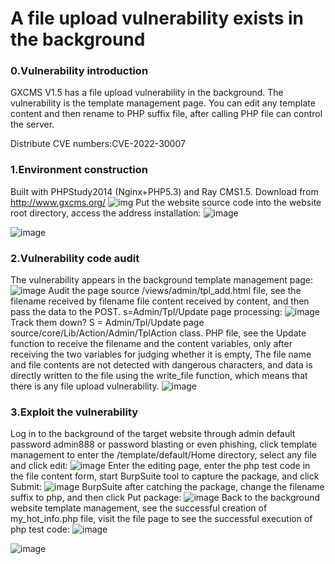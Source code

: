 # A file upload vulnerability exists in the background

### 0.Vulnerability introduction

GXCMS V1.5 has a file upload vulnerability in the background. The vulnerability is the template management page. You can edit any template content and then rename to PHP suffix file, after calling PHP file can control the server.

Distribute CVE numbers:CVE-2022-30007

### 1.Environment construction

Built with PHPStudy2014 (Nginx+PHP5.3) and Ray CMS1.5.
Download from http://www.gxcms.org/
![img](images/290613781-3fc127fa-d0bd-4142-ab41-1baf6f7913fd.png)
Put the website source code into the website root directory, access the address installation:
![image](images/290613869-f6e3a180-4024-4e19-a9c5-2cfdd39d4c34.png)

![image](images/290613896-bd7e81cf-0b17-480a-b3f1-9eca85cb0e2d.png)

### 2.Vulnerability code audit

The vulnerability appears in the background template management page:
![image](images/290614027-431f1d9d-c57a-4a64-bc9b-265fff8e5323.png)
Audit the page source /views/admin/tpl_add.html file, see the filename received by filename file content received by content, and then pass the data to the POST. s=Admin/Tpl/Update page processing:
![image](images/290614113-349871c9-d86a-4932-91e1-d4fa2c52b6cc.png)
Track them down? S = Admin/Tpl/Update page source/core/Lib/Action/Admin/TplAction class. PHP file, see the Update function to receive the filename and the content variables, only after receiving the two variables for judging whether it is empty, The file name and file contents are not detected with dangerous characters, and data is directly written to the file using the write_file function, which means that there is any file upload vulnerability.
![image](images/290614176-be331862-913b-4a6a-add9-7808c162a90b.png)

### 3.Exploit the vulnerability

Log in to the background of the target website through admin default password admin888 or password blasting or even phishing, click template management to enter the /template/default/Home directory, select any file and click edit:
![image](images/290614264-71077d0b-f73a-4974-a358-3fd925514942.png)
Enter the editing page, enter the php test code in the file content form, start BurpSuite tool to capture the package, and click Submit:
![image](images/290614355-1a1d9a49-b874-438e-91f2-e7771d88a2af.png)
BurpSuite after catching the package, change the filename suffix to php, and then click Put package:
![image](images/290614427-6da3349a-cef4-4243-b4be-e864dd77a123.png)
Back to the background website template management, see the successful creation of my_hot_info.php file, visit the file page to see the successful execution of php test code:
![image](images/290614525-a3cc19a0-5288-41f4-900a-6690e62c7a90.png)

![image](images/290614556-e29c60a1-2382-4d9c-b2e7-d9b468cfe1fe.png)


